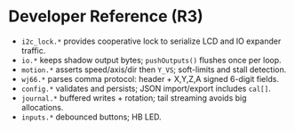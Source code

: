 # Developer Reference (R3)
- `i2c_lock.*` provides cooperative lock to serialize LCD and IO expander traffic.
- `io.*` keeps shadow output bytes; `pushOutputs()` flushes once per loop.
- `motion.*` asserts speed/axis/dir then `Y_VS`; soft-limits and stall detection.
- `wj66.*` parses comma protocol: header + X,Y,Z,A signed 6-digit fields.
- `config.*` validates and persists; JSON import/export includes `cal[]`.
- `journal.*` buffered writes + rotation; tail streaming avoids big allocations.
- `inputs.*` debounced buttons; HB LED.
